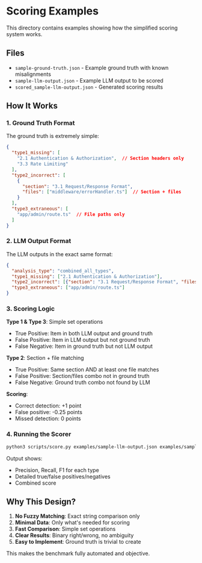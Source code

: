 # Scoring Examples

This directory contains examples showing how the simplified scoring system works.

## Files

- `sample-ground-truth.json` - Example ground truth with known misalignments
- `sample-llm-output.json` - Example LLM output to be scored
- `scored_sample-llm-output.json` - Generated scoring results

## How It Works

### 1. Ground Truth Format

The ground truth is extremely simple:

```json
{
  "type1_missing": [
    "2.1 Authentication & Authorization",  // Section headers only
    "3.3 Rate Limiting"
  ],
  "type2_incorrect": [
    {
      "section": "3.1 Request/Response Format",
      "files": ["middleware/errorHandler.ts"]  // Section + files
    }
  ],
  "type3_extraneous": [
    "app/admin/route.ts"  // File paths only
  ]
}
```

### 2. LLM Output Format

The LLM outputs in the exact same format:

```json
{
  "analysis_type": "combined_all_types",
  "type1_missing": ["2.1 Authentication & Authorization"],
  "type2_incorrect": [{"section": "3.1 Request/Response Format", "files": ["middleware/errorHandler.ts"]}],
  "type3_extraneous": ["app/admin/route.ts"]
}
```

### 3. Scoring Logic

**Type 1 & Type 3**: Simple set operations
- True Positive: Item in both LLM output and ground truth
- False Positive: Item in LLM output but not ground truth  
- False Negative: Item in ground truth but not LLM output

**Type 2**: Section + file matching
- True Positive: Same section AND at least one file matches
- False Positive: Section/files combo not in ground truth
- False Negative: Ground truth combo not found by LLM

**Scoring**:
- Correct detection: +1 point
- False positive: -0.25 points
- Missed detection: 0 points

### 4. Running the Scorer

```bash
python3 scripts/score.py examples/sample-llm-output.json examples/sample-ground-truth.json
```

Output shows:
- Precision, Recall, F1 for each type
- Detailed true/false positives/negatives
- Combined score

## Why This Design?

1. **No Fuzzy Matching**: Exact string comparison only
2. **Minimal Data**: Only what's needed for scoring
3. **Fast Comparison**: Simple set operations
4. **Clear Results**: Binary right/wrong, no ambiguity
5. **Easy to Implement**: Ground truth is trivial to create

This makes the benchmark fully automated and objective.
